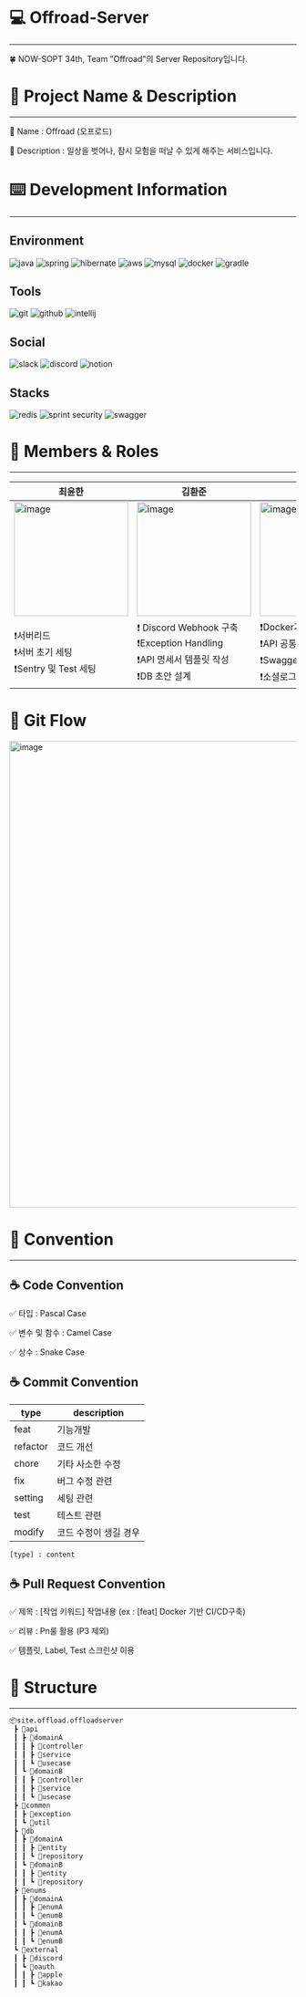 # 💻 Offroad-Server

---

🍀 NOW-SOPT 34th, Team "Offroad"의 Server Repository입니다.

# 📖 Project Name & Description

---

📛 Name : Offroad (오프로드)

📛️ Description : 일상을 벗어나, 잠시 모험을 떠날 수 있게 해주는 서비스입니다.

# ⌨️ Development Information

---

## Environment

![java](https://img.shields.io/badge/Java-ED8B00?style=for-the-badge&logo=openjdk&logoColor=white)
![spring](https://img.shields.io/badge/Spring-6DB33F?style=for-the-badge&logo=spring&logoColor=white)
![hibernate](https://img.shields.io/badge/Hibernate-59666C?style=for-the-badge&logo=Hibernate&logoColor=white)
![aws](https://img.shields.io/badge/Amazon_AWS-FF9900?style=for-the-badge&logo=amazonaws&logoColor=white)
![mysql](https://img.shields.io/badge/MySQL-005C84?style=for-the-badge&logo=mysql&logoColor=white)
![docker](https://img.shields.io/badge/docker-%230db7ed.svg?style=for-the-badge&logo=docker&logoColor=white)
![gradle](https://img.shields.io/badge/Gradle-02303A.svg?style=for-the-badge&logo=Gradle&logoColor=white)


## Tools
![git](	https://img.shields.io/badge/GIT-E44C30?style=for-the-badge&logo=git&logoColor=white)
![github](https://img.shields.io/badge/GitHub-100000?style=for-the-badge&logo=github&logoColor=white)
![intellij](https://img.shields.io/badge/IntelliJ_IDEA-000000.svg?style=for-the-badge&logo=intellij-idea&logoColor=white)


## Social
![slack](https://img.shields.io/badge/Slack-4A154B?style=for-the-badge&logo=slack&logoColor=white)
![discord](https://img.shields.io/badge/Discord-7289DA?style=for-the-badge&logo=discord&logoColor=white)
![notion](https://img.shields.io/badge/Notion-000000?style=for-the-badge&logo=notion&logoColor=white)



## Stacks
![redis](https://img.shields.io/badge/redis-%23DD0031.svg?&style=for-the-badge&logo=redis&logoColor=white)
![sprint security](https://img.shields.io/badge/Spring_Security-6DB33F?style=for-the-badge&logo=Spring-Security&logoColor=white)
![swagger](https://img.shields.io/badge/-Swagger-%23Clojure?style=for-the-badge&logo=swagger&logoColor=white)




# 🧙 Members & Roles

---

| 최윤한                                           | 김환준                                                                               | 김의진                                                                          |
|-----------------------------------------------|-----------------------------------------------------------------------------------|------------------------------------------------------------------------------|
| <img width="200px" height="200px" alt="image" src="https://github.com/Team-Offroad/Offroad-server/assets/127496156/9815c501-03ab-486e-8b57-95c957c3337f">        | <img width="200px" height="200px" alt="image" src="https://github.com/Team-Offroad/Offroad-server/assets/127496156/98bcc906-7b41-465c-9079-dc891d012490">                                            | <img width="200px" height="200px" alt="image" src="https://github.com/Team-Offroad/Offroad-server/assets/127496156/7133be13-0ec8-488f-b1f5-6cb3ee3c00c4">                                 |
| ❗️서버리드 <br> ❗서버 초기 세팅 <br> ❗Sentry 및 Test 세팅  | ❗ Discord Webhook 구축 <br> ❗Exception Handling <br> ❗API 명세서 템플릿 작성 <br> ❗DB 초안 설계 | ❗Docker기반 CI/CD 구축 <br> ❗️API 공통 response 작성 <br> ❗Swagger 세팅 <br> ❗소셜로그인 구현 |

# 🌊 Git Flow

<img width="818" alt="image" src="https://github.com/Team-Offroad/Offroad-server/assets/127496156/216a2d32-628a-4b8f-a4a1-ae06ef35a1fd">

# 📒 Convention

---

## ☕️ Code Convention

✅ 타입 : Pascal Case

✅ 변수 및 함수 : Camel Case

✅ 상수 : Snake Case

## ☕️ Commit Convention

| type     | description |
|----------|-----------|
| feat     | 기능개발      |
| refactor | 코드 개선     |
| chore    | 기타 사소한 수정 |
| fix      | 버그 수정 관련  |
| setting  | 세팅 관련     |
| test     | 테스트 관련    |
| modify   | 코드 수정이 생길 경우 |

```bash
[type] : content
```

## ☕️ Pull Request Convention

✅ 제목 : [작업 키워드] 작업내용 (ex : [feat] Docker 기반 CI/CD구축)

✅ 리뷰 : Pn룰 활용 (P3 제외)

✅ 템플릿, Label, Test 스크린샷 이용

# 🔧 Structure 

---

```bash
📦site.offload.offloadserver
 ┣ 📂api
 ┃ ┣ 📂domainA
 ┃ ┃ ┣ 📜controller
 ┃ ┃ ┣ 📜service
 ┃ ┃ ┗ 📜usecase
 ┃ ┗ 📂domainB
 ┃ ┃ ┣ 📜controller
 ┃ ┃ ┣ 📜service
 ┃ ┃ ┗ 📜usecase
 ┣ 📂common
 ┃ ┣ 📂exception
 ┃ ┗ 📂util
 ┣ 📂db
 ┃ ┣ 📂domainA
 ┃ ┃ ┣ 📜entity
 ┃ ┃ ┗ 📜repository
 ┃ ┗ 📂domainB
 ┃ ┃ ┣ 📜entity
 ┃ ┃ ┗ 📜repository
 ┣ 📂enums
 ┃ ┣ 📂domainA
 ┃ ┃ ┣ 📜enumA
 ┃ ┃ ┗ 📜enumB
 ┃ ┗ 📂domainB
 ┃ ┃ ┣ 📜enumA
 ┃ ┃ ┗ 📜enumB
 ┗ 📂external
 ┃ ┣ 📂discord
 ┃ ┗ 📂oauth
 ┃ ┃ ┣ 📂apple
 ┃ ┃ ┗ 📂kakao
```